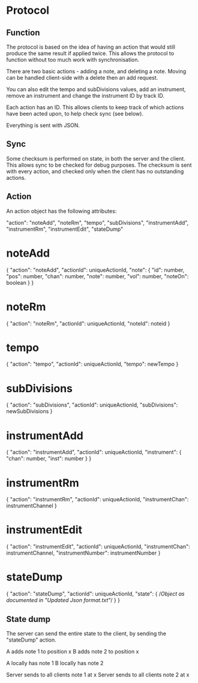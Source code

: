 Protocol
========

Function
--------

The protocol is based on the idea of having an action that would still produce
the same result if applied twice. This allows the protocol to function without
too much work with synchronisation.

There are two basic actions - adding a note, and deleting a note. Moving can be
handled client-side with a delete then an add request.

You can also edit the tempo and subDivisions values, add an instrument, remove
an instrument and change the instrument ID by track ID.

Each action has an ID. This allows clients to keep track of which actions have
been acted upon, to help check sync (see below).

Everything is sent with JSON.

Sync
----

Some checksum is performed on state, in both the server and the client. This
allows sync to be checked for debug purposes. The checksum is sent with every
action, and checked only when the client has no outstanding actions.

Action
------

An action object has the following attributes:

"action": "noteAdd", "noteRm", "tempo", "subDivisions", "instrumentAdd",
"instrumentRm", "instrumentEdit", "stateDump"

noteAdd
=======
{
  "action": "noteAdd",
  "actionId": uniqueActionId,
  "note": {
    "id": number,
    "pos": number,
    "chan": number,
    "note": number,
    "vol": number,
    "noteOn": boolean
  }
}

noteRm
======
{
  "action": "noteRm",
  "actionId": uniqueActionId,
  "noteId": noteid
}

tempo
=====
{
  "action": "tempo",
  "actionId": uniqueActionId,
  "tempo": newTempo
}

subDivisions
============
{
  "action": "subDivisions",
  "actionId": uniqueActionId,
  "subDivisions": newSubDivisions
}

instrumentAdd
=============
{
  "action": "instrumentAdd",
  "actionId": uniqueActionId,
  "instrument": {
    "chan": number,
    "inst": number
  }
}

instrumentRm
============
{
  "action": "instrumentRm",
  "actionId": uniqueActionId,
  "instrumentChan": instrumentChannel
}

instrumentEdit
==============
{
  "action": "instrumentEdit",
  "actionId": uniqueActionId,
  "instrumentChan": instrumentChannel,
  "instrumentNumber": instrumentNumber
}

stateDump
=========
{
  "action": "stateDump",
  "actionId": uniqueActionId,
  "state":
  {
    /*Object as documented in "Updated Json format.txt"*/
  }
}


State dump
----------

The server can send the entire state to the client, by sending the "stateDump"
action.





A adds note 1 to position x
B adds note 2 to position x

A locally has note 1
B locally has note 2

Server sends to all clients note 1 at x
Server sends to all clients note 2 at x



